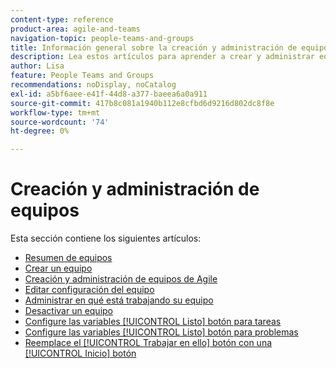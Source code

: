 ```yaml
---
content-type: reference
product-area: agile-and-teams
navigation-topic: people-teams-and-groups
title: Información general sobre la creación y administración de equipos
description: Lea estos artículos para aprender a crear y administrar equipos en Adobe Workfront.
author: Lisa
feature: People Teams and Groups
recommendations: noDisplay, noCatalog
exl-id: a5bf6aee-e41f-44d8-a377-baeea6a0a911
source-git-commit: 417b8c081a1940b112e8cfbd6d9216d802dc8f8e
workflow-type: tm+mt
source-wordcount: '74'
ht-degree: 0%

---
```


# Creación y administración de equipos

Esta sección contiene los siguientes artículos:

* [Resumen de equipos](../../people-teams-and-groups/create-and-manage-teams/teams-overview.md)
* [Crear un equipo](../../people-teams-and-groups/create-and-manage-teams/create-a-team.md)
* [Creación y administración de equipos de Agile](../../people-teams-and-groups/create-and-manage-teams/create-and-manage-agile-teams.md)
* [Editar configuración del equipo](../../people-teams-and-groups/create-and-manage-teams/edit-team-settings.md)
* [Administrar en qué está trabajando su equipo](../../people-teams-and-groups/create-and-manage-teams/manage-what-your-team-is-working-on.md)
* [Desactivar un equipo](../../people-teams-and-groups/create-and-manage-teams/deactivate-a-team.md)
* [Configure las variables [!UICONTROL Listo] botón para tareas](../../people-teams-and-groups/create-and-manage-teams/configure-the-done-button-for-tasks.md)
* [Configure las variables [!UICONTROL Listo] botón para problemas](../../people-teams-and-groups/create-and-manage-teams/configure-the-done-button-for-issues.md)
* [Reemplace el [!UICONTROL Trabajar en ello] botón con una [!UICONTROL Inicio] botón](../../people-teams-and-groups/create-and-manage-teams/work-on-it-button-to-start-button.md)
